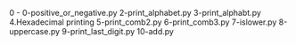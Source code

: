 0 - 0-positive_or_negative.py
2-print_alphabet.py
3-print_alphabt.py
4.Hexadecimal printing
5-print_comb2.py
6-print_comb3.py
7-islower.py
8-uppercase.py
9-print_last_digit.py
10-add.py
